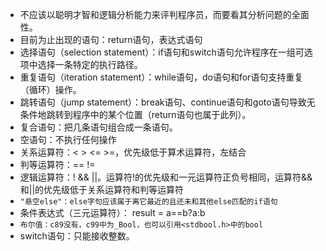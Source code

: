 - 不应该以聪明才智和逻辑分析能力来评判程序员，而要看其分析问题的全面性。
- 目前为止出现的语句：return语句，表达式语句
- 选择语句（selection statement）：if语句和switch语句允许程序在一组可选项中选择一条特定的执行路径。
- 重复语句（iteration statement）：while语句，do语句和for语句支持重复（循环）操作。
- 跳转语句（jump statement）：break语句、continue语句和goto语句导致无条件地跳转到程序中的某个位置（return语句也属于此列）。
- 复合语句：把几条语句组合成一条语句。
- 空语句：不执行任何操作
- 关系运算符：< > <= >=，优先级低于算术运算符，左结合
- 判等运算符：== !=
- 逻辑运算符：! && ||。运算符!的优先级和一元运算符正负号相同，运算符&&和||的优先级低于关系运算符和判等运算符
- `"悬空else"：else字句应该属于离它最近的且还未和其他else匹配的if语句`
- 条件表达式（三元运算符）： result = a==b?a:b
- `布尔值：c89没有，c99中为_Bool，也可以引用<stdbool.h>中的bool`
- switch语句：只能接收整数。
